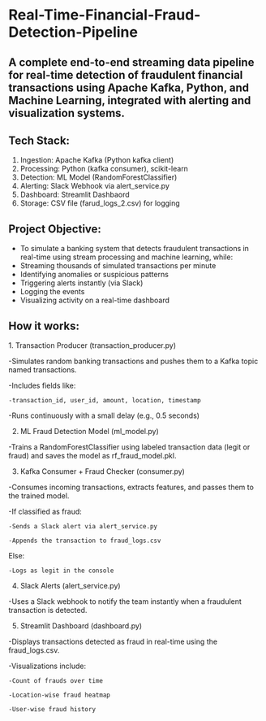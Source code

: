 # Real-Time-Financial-Fraud-Detection-Pipeline
A complete end-to-end streaming data pipeline for real-time detection of fraudulent financial transactions using Apache Kafka, Python, and Machine Learning, integrated with alerting and visualization systems.
-----------------------------------------------------------------------------------------------------------------------------------------------------------------------------------------------------------------------


<h2>Tech Stack:</h2> 

1. Ingestion: Apache Kafka (Python kafka client)
2. Processing: Python (kafka consumer), scikit-learn
3. Detection: ML Model (RandomForestClassifier)
4. Alerting: Slack Webhook via alert_service.py
5. Dashboard: Streamlit Dashbaord
6. Storage: CSV file (farud_logs_2.csv) for logging




<h2>Project Objective:</h2>

- To simulate a banking system that detects fraudulent transactions in real-time using stream processing and machine learning, while:
- Streaming thousands of simulated transactions per minute
- Identifying anomalies or suspicious patterns
- Triggering alerts instantly (via Slack)
- Logging the events
- Visualizing activity on a real-time dashboard




<h2>How it works:</h2>
1. Transaction Producer (transaction_producer.py)

-Simulates random banking transactions and pushes them to a Kafka topic named transactions.

-Includes fields like:
    
    -transaction_id, user_id, amount, location, timestamp

-Runs continuously with a small delay (e.g., 0.5 seconds)

2. ML Fraud Detection Model (ml_model.py)

-Trains a RandomForestClassifier using labeled transaction data (legit or fraud) and saves the model as rf_fraud_model.pkl.


3. Kafka Consumer + Fraud Checker (consumer.py)

-Consumes incoming transactions, extracts features, and passes them to the trained model.

-If classified as fraud:
    
    -Sends a Slack alert via alert_service.py
    
    -Appends the transaction to fraud_logs.csv

Else:
    
    -Logs as legit in the console


4. Slack Alerts (alert_service.py)

-Uses a Slack webhook to notify the team instantly when a fraudulent transaction is detected.


5. Streamlit Dashboard (dashboard.py)

-Displays transactions detected as fraud in real-time using the fraud_logs.csv.

-Visualizations include:

    -Count of frauds over time
    
    -Location-wise fraud heatmap
    
    -User-wise fraud history



































